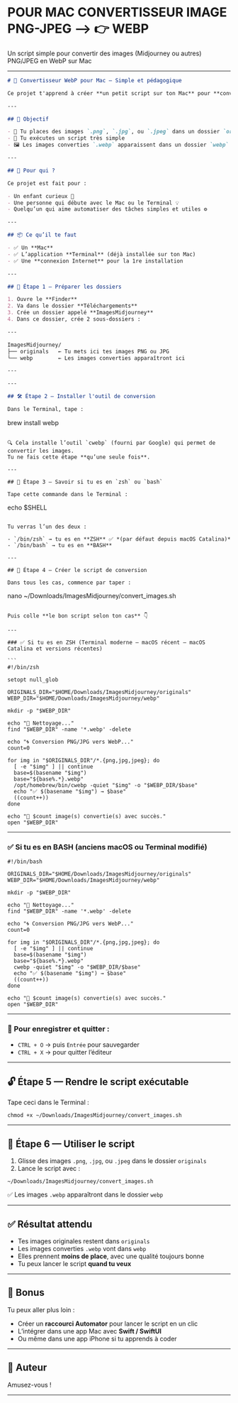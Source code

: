 # POUR MAC CONVERTISSEUR IMAGE PNG-JPEG --> 👉 WEBP 
Un script simple pour convertir des images (Midjourney ou autres) PNG/JPEG en WebP sur Mac

---

```markdown
# 🧠 Convertisseur WebP pour Mac — Simple et pédagogique

Ce projet t'apprend à créer **un petit script sur ton Mac** pour **convertir des images PNG ou JPEG en WebP** (un format plus léger pour le web et les apps mobiles).

---

## 🎯 Objectif

- 📂 Tu places des images `.png`, `.jpg`, ou `.jpeg` dans un dossier `originals`
- 🧠 Tu exécutes un script très simple
- 🖼️ Les images converties `.webp` apparaissent dans un dossier `webp`

---

## 👶 Pour qui ?

Ce projet est fait pour :

- Un enfant curieux 🧒
- Une personne qui débute avec le Mac ou le Terminal 💡
- Quelqu’un qui aime automatiser des tâches simples et utiles ⚙️

---

## 📦 Ce qu’il te faut

- ✅ Un **Mac**
- ✅ L’application **Terminal** (déjà installée sur ton Mac)
- ✅ Une **connexion Internet** pour la 1re installation

---

## 📁 Étape 1 — Préparer les dossiers

1. Ouvre le **Finder**
2. Va dans le dossier **Téléchargements**
3. Crée un dossier appelé **ImagesMidjourney**
4. Dans ce dossier, crée 2 sous-dossiers :

---

ImagesMidjourney/
├── originals   ← Tu mets ici tes images PNG ou JPG
└── webp        ← Les images converties apparaîtront ici

---

---

## 🛠️ Étape 2 — Installer l'outil de conversion

Dans le Terminal, tape :

```

brew install webp

```

🔍 Cela installe l’outil `cwebp` (fourni par Google) qui permet de convertir les images.  
Tu ne fais cette étape **qu’une seule fois**.

---

## 🧠 Étape 3 — Savoir si tu es en `zsh` ou `bash`

Tape cette commande dans le Terminal :

```

echo \$SHELL

```

Tu verras l’un des deux :

- `/bin/zsh` → tu es en **ZSH** ✅ *(par défaut depuis macOS Catalina)*
- `/bin/bash` → tu es en **BASH**

---

## 📜 Étape 4 — Créer le script de conversion

Dans tous les cas, commence par taper :

```

nano \~/Downloads/ImagesMidjourney/convert\_images.sh

````

Puis colle **le bon script selon ton cas** 👇

---

### ✅ Si tu es en ZSH (Terminal moderne – macOS récent – macOS Catalina et versions récentes)

```
#!/bin/zsh

setopt null_glob

ORIGINALS_DIR="$HOME/Downloads/ImagesMidjourney/originals"
WEBP_DIR="$HOME/Downloads/ImagesMidjourney/webp"

mkdir -p "$WEBP_DIR"

echo "🧹 Nettoyage..."
find "$WEBP_DIR" -name '*.webp' -delete

echo "🌀 Conversion PNG/JPG vers WebP..."
count=0

for img in "$ORIGINALS_DIR"/*.{png,jpg,jpeg}; do
  [ -e "$img" ] || continue
  base=$(basename "$img")
  base="${base%.*}.webp"
  /opt/homebrew/bin/cwebp -quiet "$img" -o "$WEBP_DIR/$base"
  echo "✅ $(basename "$img") → $base"
  ((count++))
done

echo "🎉 $count image(s) convertie(s) avec succès."
open "$WEBP_DIR"
````

---

### ✅ Si tu es en BASH (anciens macOS ou Terminal modifié)

```
#!/bin/bash

ORIGINALS_DIR="$HOME/Downloads/ImagesMidjourney/originals"
WEBP_DIR="$HOME/Downloads/ImagesMidjourney/webp"

mkdir -p "$WEBP_DIR"

echo "🧹 Nettoyage..."
find "$WEBP_DIR" -name '*.webp' -delete

echo "🌀 Conversion PNG/JPG vers WebP..."
count=0

for img in "$ORIGINALS_DIR"/*.{png,jpg,jpeg}; do
  [ -e "$img" ] || continue
  base=$(basename "$img")
  base="${base%.*}.webp"
  cwebp -quiet "$img" -o "$WEBP_DIR/$base"
  echo "✅ $(basename "$img") → $base"
  ((count++))
done

echo "🎉 $count image(s) convertie(s) avec succès."
open "$WEBP_DIR"
```

---

### 💾 Pour enregistrer et quitter :

* `CTRL + O` → puis `Entrée` pour sauvegarder
* `CTRL + X` → pour quitter l’éditeur

---

## 🔓 Étape 5 — Rendre le script exécutable

Tape ceci dans le Terminal :

```
chmod +x ~/Downloads/ImagesMidjourney/convert_images.sh
```

---

## 🚀 Étape 6 — Utiliser le script

1. Glisse des images `.png`, `.jpg`, ou `.jpeg` dans le dossier `originals`
2. Lance le script avec :

```
~/Downloads/ImagesMidjourney/convert_images.sh
```

✅ Les images `.webp` apparaîtront dans le dossier `webp`

---

## ✅ Résultat attendu

* Tes images originales restent dans `originals`
* Les images converties `.webp` vont dans `webp`
* Elles prennent **moins de place**, avec une qualité toujours bonne
* Tu peux lancer le script **quand tu veux**

---

## 🌟 Bonus

Tu peux aller plus loin :

* Créer un **raccourci Automator** pour lancer le script en un clic
* L’intégrer dans une app Mac avec **Swift / SwiftUI**
* Ou même dans une app iPhone si tu apprends à coder

---

## 👋 Auteur

Amusez-vous !

---

